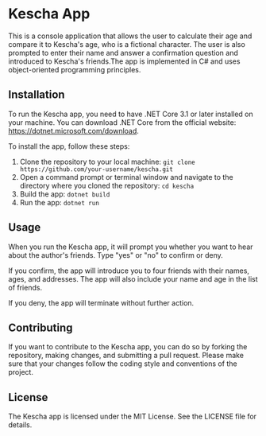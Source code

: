 # Kescha App

This is a console application that allows the user to calculate their age and compare it to Kescha's age, who is a fictional character. The user is also prompted to enter their name and answer a confirmation question and  introduced to Kescha's friends.The app is implemented in C# and uses object-oriented programming principles.

## Installation

To run the Kescha app, you need to have .NET Core 3.1 or later installed on your machine. You can download .NET Core from the official website: https://dotnet.microsoft.com/download.

To install the app, follow these steps:

1. Clone the repository to your local machine: `git clone https://github.com/your-username/kescha.git`
2. Open a command prompt or terminal window and navigate to the directory where you cloned the repository: `cd kescha`
3. Build the app: `dotnet build`
4. Run the app: `dotnet run`

## Usage

When you run the Kescha app, it will prompt you whether you want to hear about the author's friends. Type "yes" or "no" to confirm or deny.

If you confirm, the app will introduce you to four friends with their names, ages, and addresses. The app will also include your name and age in the list of friends.

If you deny, the app will terminate without further action.

## Contributing

If you want to contribute to the Kescha app, you can do so by forking the repository, making changes, and submitting a pull request. Please make sure that your changes follow the coding style and conventions of the project.

## License

The Kescha app is licensed under the MIT License. See the LICENSE file for details.
